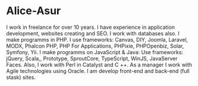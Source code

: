 # Alice-Asur
I work in freelance for over 10 years. I have experience in application development, websites creating and SEO. I work with databases also.  I make programms in PHP. I use frameworks: Canvas, DIY, Joomla, Laravel, MODX, Phalcon PHP, PHP For Applications, PHPixie, PHPOpenbiz, Solar, Symfony, Yii.  I make programms on JavaScript &amp; Java: Use frameworks: jQuery, Scala,, Prototype, SproutCore, TypeScript, WinJS, JavaServer Faces.  Also, I work with Perl in Catalyst and C ++.  As a manager I work with Agile technologies using Oracle.  I am develop front-end and  back-end (full stask) sites.
